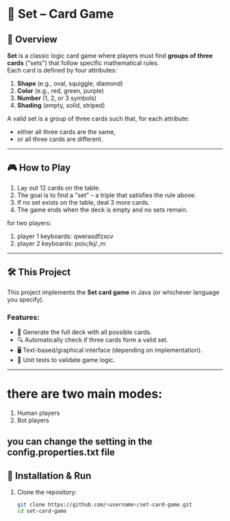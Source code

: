 # 🎴 Set – Card Game

## 📝 Overview
**Set** is a classic logic card game where players must find **groups of three cards** ("sets") that follow specific mathematical rules.  
Each card is defined by four attributes:
1. **Shape** (e.g., oval, squiggle, diamond)  
2. **Color** (e.g., red, green, purple)  
3. **Number** (1, 2, or 3 symbols)  
4. **Shading** (empty, solid, striped)  

A valid set is a group of three cards such that, for each attribute:
- either all three cards are the same,  
- or all three cards are different.  

---

## 🎮 How to Play
1. Lay out 12 cards on the table.  
2. The goal is to find a "set" – a triple that satisfies the rule above.  
3. If no set exists on the table, deal 3 more cards.  
4. The game ends when the deck is empty and no sets remain. 

for two players:
1) player 1 keyboards: qwerasdfzxcv
2) player 2 keyboards: poiu;lkj/.,m

---

## 🛠️ This Project
This project implements the **Set card game** in Java (or whichever language you specify).  

### Features:
- 🎲 Generate the full deck with all possible cards.  
- 🔍 Automatically check if three cards form a valid set.  
- 🖥️ Text-based/graphical interface (depending on implementation).  
- 🧪 Unit tests to validate game logic.  

---
# there are two main modes:
1) Human players
2) Bot players
## you can change the setting in the config.properties.txt file

## 🚀 Installation & Run
1. Clone the repository:  
   ```bash
   git clone https://github.com/<username>/set-card-game.git
   cd set-card-game
